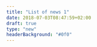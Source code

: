 ```yaml
---
title: "List of news 1"
date: 2018-07-03T08:47:59+02:00
draft: true
type: "new"
headerBackground: "#0f0"
---
```

